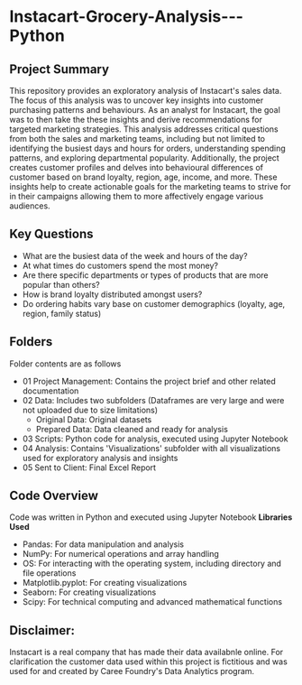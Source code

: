 # Instacart-Grocery-Analysis---Python
## Project Summary
This repository provides an exploratory analysis of Instacart's sales data. The focus of this analysis was to uncover key insights into customer purchasing patterns and behaviours. As an analyst for Instacart, the goal was to then take the these insights and derive recommendations for targeted marketing strategies. This analysis addresses critical questions from both the sales and marketing teams, including but not limited to identifying the busiest days and hours for orders, understanding spending patterns, and exploring departmental popularity. Additionally, the project creates customer profiles and delves into behavioural differences of customer based on brand loyalty, region, age, income, and more. These insights help to create actionable goals for the marketing teams to strive for in their campaigns allowing them to more affectively engage various audiences.
## Key Questions
- What are the busiest data of the week and hours of the day?
- At what times do customers spend the most money?
- Are there specific departments or types of products that are more popular than others?
- How is brand loyalty distributed amongst users?
- Do ordering habits vary base on customer demographics (loyalty, age, region, family status)
## Folders
Folder contents are as follows
- 01 Project Management: Contains the project brief and other related documentation
- 02 Data: Includes two subfolders (Dataframes are very large and were not uploaded due to size limitations)
  - Original Data: Original datasets
  - Prepared Data: Data cleaned and ready for analysis
- 03 Scripts: Python code for analysis, executed using Jupyter Notebook
- 04 Analysis: Contains 'Visualizations' subfolder with all visualizations used for exploratory analysis and insights
- 05 Sent to Client: Final Excel Report
## Code Overview
Code was written in Python and executed using Jupyter Notebook
**Libraries Used**
- Pandas: For data manipulation and analysis
- NumPy: For numerical operations and array handling
- OS: For interacting with the operating system, including directory and file operations
- Matplotlib.pyplot: For creating visualizations
- Seaborn: For creating visualizations
- Scipy: For technical computing and advanced mathematical functions
## Disclaimer:
Instacart is a real company that has made their data availabnle online. For clarification the customer data used within this project is fictitious and was used for and created by Caree Foundry's Data Analytics program.
